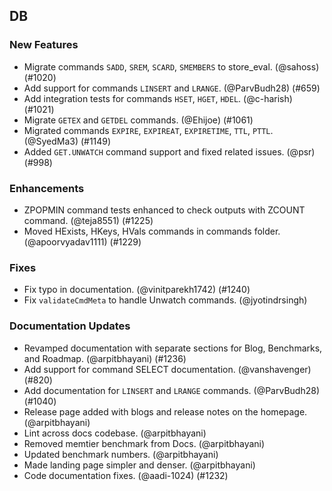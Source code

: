 ---
---

## DB

### New Features

- Migrate commands `SADD`, `SREM`, `SCARD`, `SMEMBERS` to store_eval. (@sahoss) (\#1020)
- Add support for commands `LINSERT` and `LRANGE`. (@ParvBudh28) (\#659)
- Add integration tests for commands `HSET`, `HGET`, `HDEL`. (@c-harish) (\#1021)
- Migrate `GETEX` and `GETDEL` commands. (@Ehijoe) (\#1061)
- Migrated commands `EXPIRE`, `EXPIREAT`, `EXPIRETIME`, `TTL`, `PTTL`. (@SyedMa3) (\#1149)
- Added `GET.UNWATCH` command support and fixed related issues. (@psr) (\#998)

### Enhancements

- ZPOPMIN command tests enhanced to check outputs with ZCOUNT command. (@teja8551) (\#1225)
- Moved HExists, HKeys, HVals commands in commands folder. (@apoorvyadav1111) (\#1229)

### Fixes

- Fix typo in documentation. (@vinitparekh1742) (\#1240)
- Fix `validateCmdMeta` to handle Unwatch commands. (@jyotindrsingh)

### Documentation Updates

- Revamped documentation with separate sections for Blog, Benchmarks, and Roadmap. (@arpitbhayani) (\#1236)
- Add support for command SELECT documentation. (@vanshavenger) (\#820)
- Add documentation for `LINSERT` and `LRANGE` commands. (@ParvBudh28) (\#1040)
- Release page added with blogs and release notes on the homepage. (@arpitbhayani)
- Lint across docs codebase. (@arpitbhayani)
- Removed memtier benchmark from Docs. (@arpitbhayani)
- Updated benchmark numbers. (@arpitbhayani)
- Made landing page simpler and denser. (@arpitbhayani)
- Code documentation fixes. (@aadi-1024) (\#1232)
